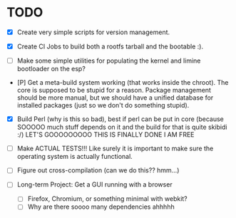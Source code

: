# TODO

- [x] Create very simple scripts for version management.

- [x] Create CI Jobs to build both a rootfs tarball and the bootable :).
- [ ] Make some simple utilities for populating the kernel and limine
  bootloader on the esp?
- [P] Get a meta-build system working (that works inside the chroot). The
  core is supposed to be stupid for a reason. Package management should be more
  manual, but we should have a unified database for installed packages (just so
  we don't do something stupid).

- [x] Build Perl (why is this so bad), best if perl can be put in core (because
  SOOOOO much stuff depends on it and the build for that is quite skibidi :/)
  LET'S GOOOOOOOOO THIS IS FINALLY DONE I AM FREE

- [ ] Make ACTUAL TESTS!!! Like surely it is important to make sure the
  operating system is actually functional.

- [ ] Figure out cross-compilation (can we do this?? hmm...)

- [ ] Long-term Project: Get a GUI running with a browser
  - [ ] Firefox, Chromium, or something minimal with webkit?
  - [ ] Why are there soooo many dependencies ahhhhh
